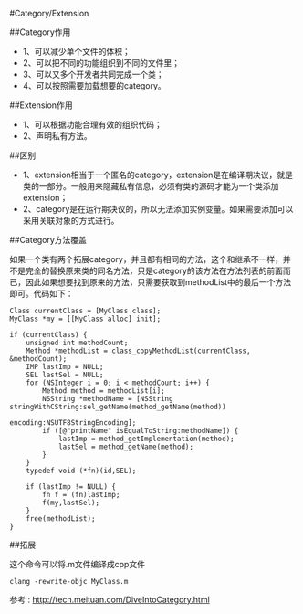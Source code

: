 #Category/Extension

##Category作用


* 1、可以减少单个文件的体积；
* 2、可以把不同的功能组织到不同的文件里；
* 3、可以又多个开发者共同完成一个类；
* 4、可以按照需要加载想要的category。

##Extension作用

* 1、可以根据功能合理有效的组织代码；
* 2、声明私有方法。

##区别

* 1、extension相当于一个匿名的category，extension是在编译期决议，就是类的一部分。一般用来隐藏私有信息，必须有类的源码才能为一个类添加extension；
* 2、category是在运行期决议的，所以无法添加实例变量。如果需要添加可以采用关联对象的方式进行。

##Category方法覆盖

如果一个类有两个拓展category，并且都有相同的方法，这个和继承不一样，并不是完全的替换原来类的同名方法，只是category的该方法在方法列表的前面而已，因此如果想要找到原来的方法，只需要获取到methodList中的最后一个方法即可。代码如下：

	Class currentClass = [MyClass class];
	MyClass *my = [[MyClass alloc] init];
	
	if (currentClass) {
	    unsigned int methodCount;
	    Method *methodList = class_copyMethodList(currentClass, &methodCount);
	    IMP lastImp = NULL;
	    SEL lastSel = NULL;
	    for (NSInteger i = 0; i < methodCount; i++) {
	        Method method = methodList[i];
	        NSString *methodName = [NSString stringWithCString:sel_getName(method_getName(method)) 
	                                        encoding:NSUTF8StringEncoding];
	        if ([@"printName" isEqualToString:methodName]) {
	            lastImp = method_getImplementation(method);
	            lastSel = method_getName(method);
	        }
	    }
	    typedef void (*fn)(id,SEL);
	
	    if (lastImp != NULL) {
	        fn f = (fn)lastImp;
	        f(my,lastSel);
	    }
	    free(methodList);
	}


##拓展

这个命令可以将.m文件编译成cpp文件

	clang -rewrite-objc MyClass.m
	
	
参考 : http://tech.meituan.com/DiveIntoCategory.html
